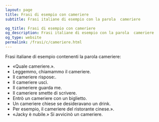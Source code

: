 ```yaml
---
layout: page
title: Frasi di esempio con cameriere 
subtitle: Frasi italiane di esempio con la parola  cameriere

og_title: Frasi di esempio con cameriere 
og_description: Frasi italiane di esempio con la parola  cameriere
og_type: website
permalink: /frasi/c/cameriere.html
---
```


Frasi italiane di esempio contenenti la parola cameriere:


- «Quale cameriere.».
- Leggemmo, chiamammo il cameriere.
- Il cameriere rispose:.
- Il cameriere uscì.
- Il cameriere guarda me.
- Il cameriere smette di scrivere.
- Entrò un cameriere con un biglietto.
- Un cameriere chiese se desideravano un drink.
- Per esempio, il cameriere del ristorante cinese.».
- «Jacky è nubile.» Si avvicinò un cameriere.
